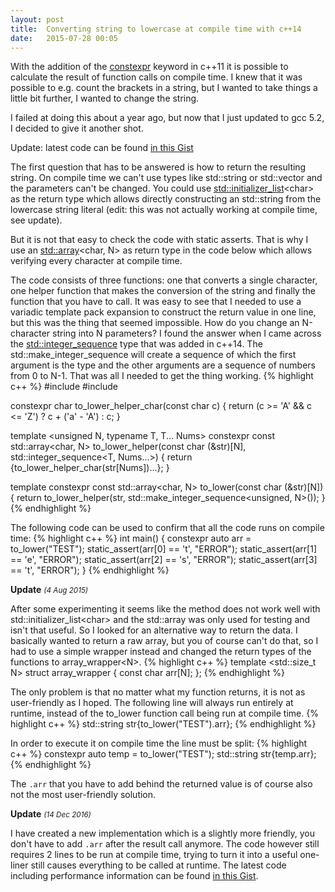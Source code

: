 ```yaml
---
layout: post
title:  Converting string to lowercase at compile time with c++14
date:   2015-07-28 00:05
---
```

With the addition of the [constexpr](http://en.cppreference.com/w/cpp/language/constexpr) keyword in c++11 it is possible to calculate the result of function calls on compile time. I knew that it was possible to e.g. count the brackets in a string, but I wanted to take things a little bit further, I wanted to change the string.

I failed at doing this about a year ago, but now that I just updated to gcc 5.2, I decided to give it another shot.

Update: latest code can be found [in this Gist](https://gist.github.com/texus/8d867996e7a073e1498e8c18d920086c)
<!--more-->

The first question that has to be answered is how to return the resulting string. On compile time we can't use types like std::string or std::vector and the parameters can't be changed. You could use [std::initializer_list](http://en.cppreference.com/w/cpp/utility/initializer_list)&lt;char&gt; as the return type which allows directly constructing an std::string from the lowercase string literal (edit: this was not actually working at compile time, see update).

But it is not that easy to check the code with static asserts. That is why I use an [std::array](http://en.cppreference.com/w/cpp/container/array)&lt;char, N&gt; as return type in the code below which allows verifying every character at compile time.

The code consists of three functions: one that converts a single character, one helper function that makes the conversion of the string and finally the function that you have to call. It was easy to see that I needed to use a variadic template pack expansion to construct the return value in one line, but this was the thing that seemed impossible. How do you change an N-character string into N parameters? I found the answer when I came across the [std::integer_sequence](http://en.cppreference.com/w/cpp/utility/integer_sequence) type that was added in c++14. The std::make\_integer\_sequence will create a sequence of which the first argument is the type and the other arguments are a sequence of numbers from 0 to N-1. That was all I needed to get the thing working.
{% highlight c++ %}
#include <utility>
#include <array>

constexpr char to_lower_helper_char(const char c) {
    return (c >= 'A' && c <= 'Z') ? c + ('a' - 'A') : c;
}

template <unsigned N, typename T, T... Nums>
constexpr const std::array<char, N> to_lower_helper(const char (&str)[N], std::integer_sequence<T, Nums...>) {
    return {to_lower_helper_char(str[Nums])...};
}

template <unsigned N>
constexpr const std::array<char, N> to_lower(const char (&str)[N]) {
    return to_lower_helper(str, std::make_integer_sequence<unsigned, N>());
}
{% endhighlight %}

The following code can be used to confirm that all the code runs on compile time:
{% highlight c++ %}
int main()
{
    constexpr auto arr = to_lower("TEST");
    static_assert(arr[0] == 't', "ERROR");
    static_assert(arr[1] == 'e', "ERROR");
    static_assert(arr[2] == 's', "ERROR");
    static_assert(arr[3] == 't', "ERROR");
}
{% endhighlight %}


<b>Update</b> <em><small>(4 Aug 2015)</small></em>

After some experimenting it seems like the method does not work well with std::initializer\_list&lt;char&gt; and the std::array was only used for testing and isn't that useful. So I looked for an alternative way to return the data. I basically wanted to return a raw array, but you of course can't do that, so I had to use a simple wrapper instead and changed the return types of the functions to array\_wrapper&lt;N&gt;.
{% highlight c++ %}
template <std::size_t N>
struct array_wrapper {
    const char arr[N];
};
{% endhighlight %}

The only problem is that no matter what my function returns, it is not as user-friendly as I hoped. The following line will always run entirely at runtime, instead of the to_lower function call being run at compile time.
{% highlight c++ %}
std::string str{to_lower("TEST").arr};
{% endhighlight %}

In order to execute it on compile time the line must be split:
{% highlight c++ %}
constexpr auto temp = to_lower("TEST");
std::string str{temp.arr};
{% endhighlight %}

The `.arr` that you have to add behind the returned value is of course also not the most user-friendly solution.


<b>Update</b> <em><small>(14 Dec 2016)</small></em>

I have created a new implementation which is a slightly more friendly, you don't have to add `.arr` after the result call anymore. The code however still requires 2 lines to be run at compile time, trying to turn it into a useful one-liner still causes everything to be called at runtime. The latest code including performance information can be found [in this Gist](https://gist.github.com/texus/8d867996e7a073e1498e8c18d920086c).
